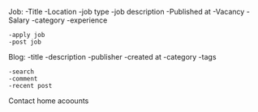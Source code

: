 Job:
    -Title
    -Location<!-- - use external liberary -->
    -job type
    -job description
    -Published at
    -Vacancy
    -Salary
    -category
    -experience

    -apply job
    -post job 

Blog:
    -title
    -description
    -publisher
    -created at
    -category
    -tags

    -search
    -comment
    -recent post

Contact
home
acoounts
